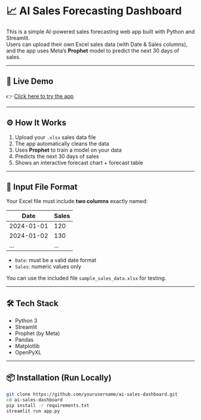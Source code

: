 # 📈 AI Sales Forecasting Dashboard

This is a simple AI-powered sales forecasting web app built with Python and Streamlit.  
Users can upload their own Excel sales data (with Date & Sales columns), and the app uses Meta’s **Prophet** model to predict the next 30 days of sales.

---

## 🔗 Live Demo

👉 [Click here to try the app](https://workgit-2ltmjumjq36eypwxsqhmzf.streamlit.app/)

---

## ⚙️ How It Works

1. Upload your `.xlsx` sales data file
2. The app automatically cleans the data
3. Uses **Prophet** to train a model on your data
4. Predicts the next 30 days of sales
5. Shows an interactive forecast chart + forecast table

---

## 📄 Input File Format

Your Excel file must include **two columns** exactly named:

| Date        | Sales |
|-------------|-------|
| 2024-01-01  | 120   |
| 2024-01-02  | 130   |
| ...         | ...   |

- `Date`: must be a valid date format
- `Sales`: numeric values only

You can use the included file `sample_sales_data.xlsx` for testing.

---

## 🛠️ Tech Stack

- Python 3
- Streamlit
- Prophet (by Meta)
- Pandas
- Matplotlib
- OpenPyXL

---
## 📦 Installation (Run Locally)

```bash
git clone https://github.com/yourusername/ai-sales-dashboard.git
cd ai-sales-dashboard
pip install -r requirements.txt
streamlit run app.py
